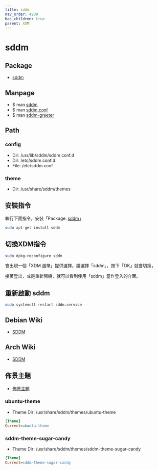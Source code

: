 ```yaml
---
title: sddm
nav_order: 4200
has_children: true
parent: XDM
---
```



# sddm


## Package

* [sddm](https://packages.ubuntu.com/jammy/sddm)


## Manpage

* $ man [sddm](https://manpages.ubuntu.com/manpages/jammy/en/man1/sddm.1.html)
* $ man [sddm.conf](https://manpages.ubuntu.com/manpages/jammy/en/man5/sddm.conf.5.html)
* $ man [sddm-greeter](https://manpages.ubuntu.com/manpages/jammy/en/man1/sddm-greeter.1.html)


## Path

### config

* Dir: /usr/lib/sddm/sddm.conf.d
* Dir: /etc/sddm.conf.d
* File: /etc/sddm.conf

### theme

* Dir: /usr/share/sddm/themes


## 安裝指令

執行下面指令，安裝「Package: [sddm](https://packages.ubuntu.com/jammy/sddm)」

``` sh
sudo apt-get install sddm
```


## 切換XDM指令

``` sh
sudo dpkg-reconfigure sddm
```

會出現一個「XDM 選單」提供選擇，請選擇「sddm」，按下「OK」就會切換，

接著登出，或是重新開機，就可以看到使用「sddm」當作登入的介面。


## 重新啟動 sddm

``` sh
sudo systemctl restart sddm.service
```


## Debian Wiki

* [SDDM](https://wiki.debian.org/SDDM)


## Arch Wiki

* [SDDM](https://wiki.archlinux.org/title/SDDM)


## 佈景主題

* [佈景主題](sddm/theme)


### ubuntu-theme

* Theme Dir: /usr/share/sddm/themes/ubuntu-theme

``` ini
[Theme]
Current=ubuntu-theme
```

### sddm-theme-sugar-candy

* Theme Dir: /usr/share/sddm/themes/sddm-theme-sugar-candy

``` ini
[Theme]
Current=sddm-theme-sugar-candy
```
